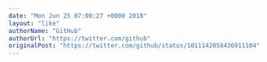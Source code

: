 ```yaml
---
date: "Mon Jun 25 07:00:27 +0000 2018"
layout: "like"
authorName: "GitHub"
authorUrl: "https://twitter.com/github"
originalPost: "https://twitter.com/github/status/1011142058436911104"
---
```


